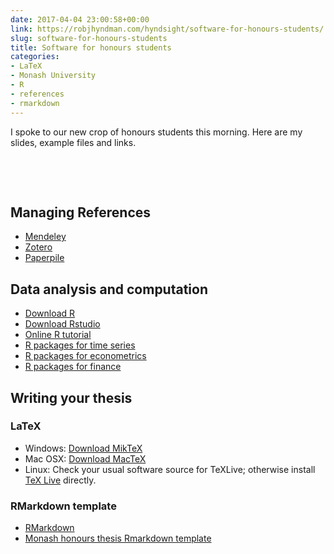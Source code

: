 ```yaml
---
date: 2017-04-04 23:00:58+00:00
link: https://robjhyndman.com/hyndsight/software-for-honours-students/
slug: software-for-honours-students
title: Software for honours students
categories:
- LaTeX
- Monash University
- R
- references
- rmarkdown
---
```


I spoke to our new crop of honours students this morning. Here are my slides, example files and links.

<div id='speakerdeck'>
  <p><script async class="speakerdeck-embed" data-id="e34290742d644f9f85a354bdd9fd0335" data-ratio="1.33333333333333" src="//speakerdeck.com/assets/embed.js"></script><br>
  </p>
</div>

<br>

## Managing References

  * [Mendeley](https://www.mendeley.com/)
  * [Zotero](https://www.zotero.org/)
  * [Paperpile](https://paperpile.com/)

## Data analysis and computation

  * [Download R](http://www.r-project.org)
  * [Download Rstudio](https://www.rstudio.com/products/rstudio/)
  * [Online R tutorial](https://www.datacamp.com/courses/free-introduction-to-r)
  * [R packages for time series](https://cran.r-project.org/web/views/TimeSeries.html)
  * [R packages for econometrics](https://cran.r-project.org/web/views/Econometrics.html)
  * [R packages for finance](https://cran.r-project.org/web/views/Finance.html)

## Writing your thesis

### LaTeX

  * Windows: [Download MikTeX](http://miktex.org/download)
  * Mac OSX: [Download MacTeX](https://tug.org/mactex/)
  * Linux: Check your usual software source for TeXLive; otherwise install [TeX Live](http://www.tug.org/texlive) directly.

### RMarkdown template

  * [RMarkdown](http://rmarkdown.rstudio.com/)
  * [Monash honours thesis Rmarkdown template](/honours/RmarkdownThesis.zip)
